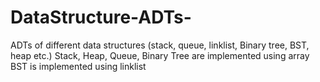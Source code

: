 # DataStructure-ADTs-
ADTs of different data structures (stack, queue, linklist, Binary tree, BST, heap etc.)
Stack, Heap, Queue, Binary Tree are implemented using array
BST is implemented using linklist

